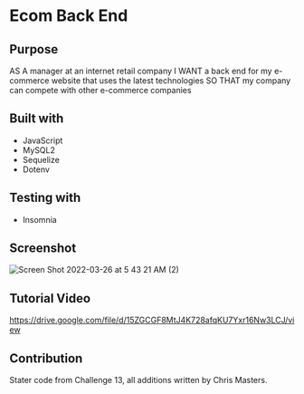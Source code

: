 # Ecom Back End

## Purpose
AS A manager at an internet retail company
I WANT a back end for my e-commerce website that uses the latest technologies
SO THAT my company can compete with other e-commerce companies

## Built with
* JavaScript
* MySQL2
* Sequelize
* Dotenv

## Testing with 
* Insomnia

## Screenshot
![Screen Shot 2022-03-26 at 5 43 21 AM (2)](https://user-images.githubusercontent.com/95546410/160240100-03eb841f-9db3-46d9-81bf-e59422b16bcc.png)

## Tutorial Video
https://drive.google.com/file/d/15ZGCGF8MtJ4K728afqKU7Yxr16Nw3LCJ/view

## Contribution
Stater code from Challenge 13, all additions written by Chris Masters.

